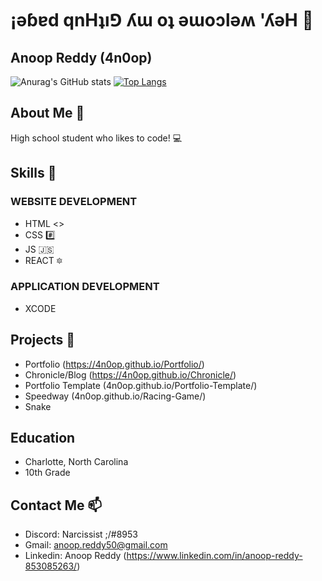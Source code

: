 # ¡ǝɓɐd qnHʇı⅁ ʎɯ oʇ ǝɯoɔlǝʍ 'ʎǝH 🦭
## Anoop Reddy (4n0op)

![Anurag's GitHub stats](https://github-readme-stats.vercel.app/api?username=4n0op&show_icons=true&theme=dark)
[![Top Langs](https://github-readme-stats.vercel.app/api/top-langs/?username=4n0op&hide_progress=true&theme=dark)](https://github.com/anuraghazra/github-readme-stats)

## About Me 🤔
High school student who likes to code! 💻

## Skills 🌱
### WEBSITE DEVELOPMENT
- HTML <>
- CSS #️⃣
- JS 🇯🇸
- REACT 🔯

### APPLICATION DEVELOPMENT
- XCODE

## Projects 🔭
- Portfolio (https://4n0op.github.io/Portfolio/)
- Chronicle/Blog (https://4n0op.github.io/Chronicle/)
- Portfolio Template (4n0op.github.io/Portfolio-Template/)
- Speedway (4n0op.github.io/Racing-Game/)
- Snake

## Education
- Charlotte, North Carolina
- 10th Grade

## Contact Me 📫
- Discord: Narcissist ;/#8953
- Gmail: anoop.reddy50@gmail.com
- Linkedin: Anoop Reddy (https://www.linkedin.com/in/anoop-reddy-853085263/)


<!--
COMMENTS (Can be used later):
- 🔭 I’m currently working on ...
- 🌱 I’m currently learning ...
- 👯 I’m looking to collaborate on ...
- 🤔 I’m looking for help with ...
- 💬 Ask me about ...
- 📫 How to reach me: ...
- 😄 Pronouns: ...
- ⚡ Fun fact: ...
-->
